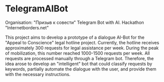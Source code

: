 # TelegramAIBot
Organisation: "Призыв к совести" Telegram Bot with AI. Hackathon  "Internetborders.net"

This project aims to develop a prototype of a dialogue AI-Bot for the "Appeal to Conscience" legal hotline project. Currently, the hotline receives approximately 300 requests for legal assistance per week. During the peak of mobilization, this number reached 1000-1500 requests per week. All requests are processed manually through a Telegram bot. Therefore, the idea arose to develop an "intelligent" bot that could classify requests by keywords, partially automate the dialogue with the user, and provide them with the necessary instructions.
